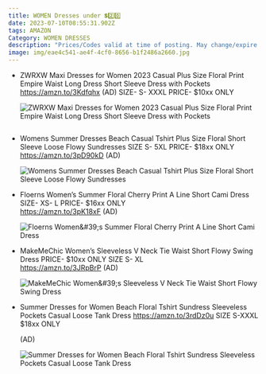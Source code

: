 ```yaml
---
title: WOMEN Dresses under 💲2️⃣0️⃣
date: 2023-07-10T08:55:31.902Z
tags: AMAZON
Category: WOMEN DRESSES
description: "Prices/Codes valid at time of posting. May change/expire at any time. (AD) "
image: img/eae4c541-ae4f-4cf0-8656-b1f2486a2660.jpg
---
```

* ZWRXW Maxi Dresses for Women 2023 Casual Plus Size Floral Print Empire Waist Long Dress Short Sleeve Dress with Pockets
  https://amzn.to/3Kdfqhx
   (AD)
  SIZE- S- XXXL
  PRICE- $10xx ONLY<!--StartFragment-->

  ![ZWRXW Maxi Dresses for Women 2023 Casual Plus Size Floral Print Empire Waist Long Dress Short Sleeve Dress with Pockets](https://m.media-amazon.com/images/I/61djlY0qr7S._AC_UX679_.jpg)

  <!--EndFragment-->

  ![]()
* Womens Summer Dresses Beach Casual Tshirt Plus Size Floral Short Sleeve Loose Flowy Sundresses
  SIZE S- 5XL
  PRICE- $18xx ONLY\
  https://amzn.to/3pD90kD 
  (AD)<!--StartFragment-->

  ![Womens Summer Dresses Beach Casual Tshirt Plus Size Floral Short Sleeve Loose Flowy Sundresses](https://m.media-amazon.com/images/I/918Y0qN75ML._AC_UY741_.jpg)

  <!--EndFragment-->
* Floerns Women’s Summer Floral Cherry Print A Line Short Cami Dress
  SIZE- XS- L
  PRICE- $16xx ONLY\
  https://amzn.to/3pK18xF 
  (AD)<!--StartFragment-->

  ![Floerns Women\&#39;s Summer Floral Cherry Print A Line Short Cami Dress](https://m.media-amazon.com/images/I/81gWSKmzAnL._AC_UY741_.jpg)

  <!--EndFragment-->
* MakeMeChic Women’s Sleeveless V Neck Tie Waist Short Flowy Swing Dress
  PRICE- $10xx ONLY
  SIZE S- XL\
  https://amzn.to/3JRpBrP 
  (AD)<!--StartFragment-->

  ![MakeMeChic Women\&#39;s Sleeveless V Neck Tie Waist Short Flowy Swing Dress](https://m.media-amazon.com/images/I/71YeKfVZ6DL._AC_UY879_.jpg)

  <!--EndFragment-->
* Summer Dresses for Women Beach Floral Tshirt Sundress Sleeveless Pockets Casual Loose Tank Dress 
  https://amzn.to/3rdDz0u 
  SIZE S-XXXL 
  $18xx ONLY 

  (AD)<!--StartFragment-->

  ![Summer Dresses for Women Beach Floral Tshirt Sundress Sleeveless Pockets Casual Loose Tank Dress](https://m.media-amazon.com/images/I/81SoFQNZ90L._AC_UY741_.jpg)

  <!--EndFragment-->